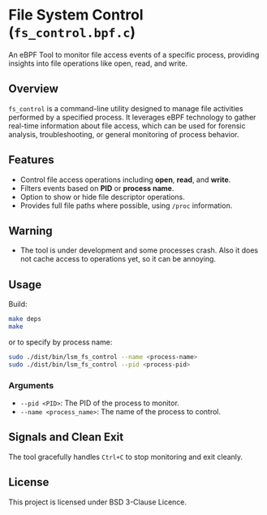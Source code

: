 # File System Control (`fs_control.bpf.c`)

An eBPF Tool to monitor file access events of a specific process, providing insights into file operations like open, read, and write.

## Overview

`fs_control` is a command-line utility designed to manage file activities performed by a specified process. It leverages eBPF technology to gather real-time information about file access, which can be used for forensic analysis, troubleshooting, or general monitoring of process behavior.

## Features

- Control file access operations including **open**, **read**, and **write**.
- Filters events based on **PID** or **process name**.
- Option to show or hide file descriptor operations.
- Provides full file paths where possible, using `/proc` information.

## Warning

- The tool is under development and some processes crash. Also it does not cache access to operations yet, so it can be annoying.

## Usage

Build:

```bash
make deps
make
```

or to specify by process name:

```bash
sudo ./dist/bin/lsm_fs_control --name <process-name>
sudo ./dist/bin/lsm_fs_control --pid <process-pid>
```

### Arguments

- `--pid <PID>`: The PID of the process to monitor.
- `--name <process_name>`: The name of the process to control.

## Signals and Clean Exit

The tool gracefully handles `Ctrl+C` to stop monitoring and exit cleanly.

## License

This project is licensed under BSD 3-Clause Licence.
